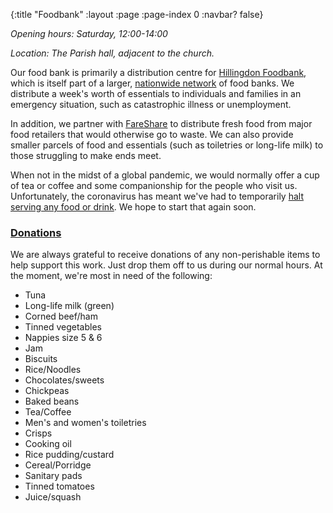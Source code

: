 {:title "Foodbank"
 :layout :page
 :page-index 0
 :navbar? false}

*Opening hours: Saturday, 12:00-14:00*

*Location: The Parish hall, adjacent to the church.*

Our food bank is primarily a distribution centre for [Hillingdon Foodbank](https://hillingdon.foodbank.org.uk/), which is itself part of a larger, [nationwide network](https://www.trusselltrust.org/) of food banks. We distribute a week's worth of essentials to individuals and families in an emergency situation, such as catastrophic illness or unemployment.

In addition, we partner with [FareShare](https://fareshare.org.uk/) to distribute fresh food from major food retailers that would otherwise go to waste. We can also provide smaller parcels of food and essentials (such as toiletries or long-life milk) to those struggling to make ends meet.

When not in the midst of a global pandemic, we would normally offer a cup of tea or coffee and some companionship for the people who visit us. Unfortunately, the coronavirus has meant we've had to temporarily [halt serving any food or drink](../../posts-output/2020-03-21-foodbank-changes/). We hope to start that again soon.

### [Donations](#donations)

We are always grateful to receive donations of any non-perishable items to help support this work. Just drop them off to us during our normal hours. At the moment, we're most in need of the following:

 * Tuna
 * Long-life milk (green)
 * Corned beef/ham
 * Tinned vegetables
 * Nappies size 5 & 6
 * Jam
 * Biscuits
 * Rice/Noodles
 * Chocolates/sweets
 * Chickpeas
 * Baked beans
 * Tea/Coffee
 * Men's and women's toiletries
 * Crisps
 * Cooking oil
 * Rice pudding/custard
 * Cereal/Porridge
 * Sanitary pads
 * Tinned tomatoes
 * Juice/squash
